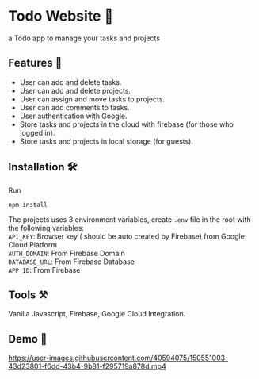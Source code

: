# Todo Website 📝
a Todo app to manage your tasks and projects

## Features 💪
- User can add and delete tasks.
- User can add and delete projects.
- User can assign and move tasks to projects.
- User can add comments to tasks.
- User authentication with Google.
- Store tasks and projects in the cloud with firebase (for those who logged in).
- Store tasks and projects in local storage (for guests).

## Installation 🛠️
Run
```
npm install
```

The projects uses 3 environment variables, create `.env` file in the root with the following variables: <br/>
`API_KEY`: Browser key ( should be auto created by Firebase) from Google Cloud Platform <br/>
`AUTH_DOMAIN`: From Firebase Domain <br/>
`DATABASE_URL`: From Firebase Database <br/>
`APP_ID`: From Firebase <br/>

## Tools ⚒️
Vanilla Javascript, Firebase, Google Cloud Integration.

## Demo 🎥
https://user-images.githubusercontent.com/40594075/150551003-43d23801-f6dd-43b4-9b81-f295719a878d.mp4

